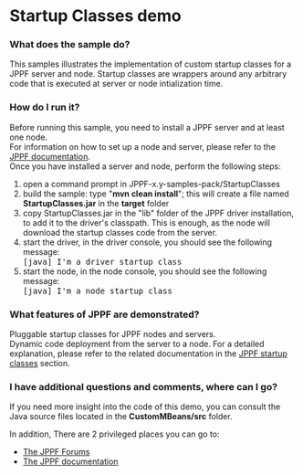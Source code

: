 # Startup Classes demo

<h3>What does the sample do?</h3>
This samples illustrates the implementation of custom startup classes for a JPPF server and node.
Startup classes are wrappers around any arbitrary code that is executed at server or node intialization time.

<h3>How do I run it?</h3>
Before running this sample, you need to install a JPPF server and at least one node.<br>
For information on how to set up a node and server, please refer to the <a href="https://www.jppf.org/doc/6.3/index.php?title=Introduction">JPPF documentation</a>.<br>
Once you have installed a server and node, perform the following steps:
<ol class="samplesList">
  <li>open a command prompt in JPPF-x.y-samples-pack/StartupClasses</li>
  <li>build the sample: type "<b>mvn clean install</b>"; this will create a file named <b>StartupClasses.jar</b> in the <b>target</b> folder</li>
  <li>copy StartupClasses.jar in the "lib" folder of the JPPF driver installation, to add it to the driver's classpath.
  This is enough, as the node will download the startup classes code from the server.</li>
  <li>start the driver, in the driver console, you should see the following message:<br/><tt>  [java] I'm a driver startup class</tt></li>
  <li>start the node, in the node console, you should see the following message:<br/> <tt>  [java] I'm a node startup class</tt></li>
</ol>

<h3>What features of JPPF are demonstrated?</h3>
Pluggable startup classes for JPPF nodes and servers.<br>
Dynamic code deployment from the server to a node.
For a detailed explanation, please refer to the related documentation in the
<a href="https://www.jppf.org/doc/6.3/index.php?title=JPPF_startup_classes">JPPF startup classes</a> section.

<h3>I have additional questions and comments, where can I go?</h3>
<p>If you need more insight into the code of this demo, you can consult the Java source files located in the <b>CustomMBeans/src</b> folder.
<p>In addition, There are 2 privileged places you can go to:
<ul class="samplesList">
  <li><a href="https://www.jppf.org/forums">The JPPF Forums</a></li>
  <li><a href="https://www.jppf.org/wiki">The JPPF documentation</a></li>
</ul>

